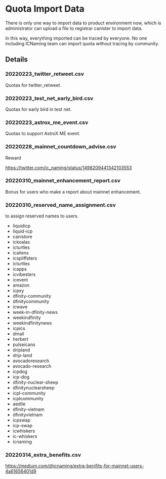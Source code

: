 # Quota Import Data

There is only one way to import data to product environment now, which is administrator can upload a file to registrar canister to import data.

In this way, everything imported can be traced by everyone. No one including ICNaming team can import quota without tracing by community.

## Details

### 20220223_twitter_retweet.csv

Quotas for twitter_retweet.

### 20220223_test_net_early_bird.csv

Quotas for early bird in test net.

### 20220223_astrox_me_event.csv

Quotas to support AstroX ME event.

### 20220228_mainnet_countdown_advise.csv

Reward

https://twitter.com/ic_naming/status/1498209441342103553

### 20220310_mainnet_enhancement_report.csv

Bonus for users who make a report about mainnet enhancement.

### 20220310_reserved_name_assignment.csv

to assign reserved names to users.

- liquidicp
- liquid-icp
- canistore
- ickoalas
- icturtles
- icaliens
- icspliffsters
- icturtles
- icapps
- icvibesters
- icevent
- amazon
- icpxy
- dfinity-community
- dfinitycommunity
- icwave
- week-in-dfinity-news
- weekindfinity
- weekindfinitynews
- icpics
- dmail
- herbert
- pulseicans
- dripland
- drip-land
- avocadoresearch
- avocado-research
- icpdog
- icp-dog
- dfinity-nuclear-sheep
- dfinitynuclearsheep
- icpl-community
- icplcommunity
- aedile
- dfinity-vietnam
- dfinityvietnam
- icpswap
- icp-swap
- icwhiskers
- ic-whiskers
- icnaming

### 20220314_extra_benefits.csv

https://medium.com/@icnaming/extra-benifits-for-mainnet-users-4a61656401d9